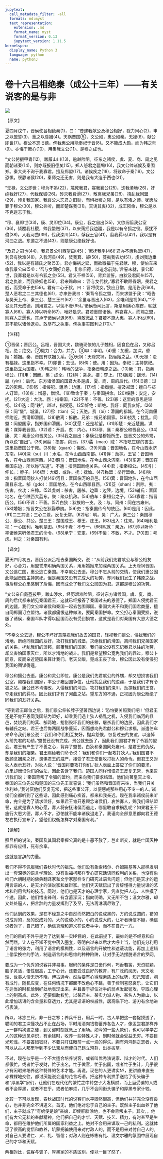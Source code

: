 ```yaml
---
jupytext:
  cell_metadata_filter: -all
  formats: md:myst
  text_representation:
    extension: .md
    format_name: myst
    format_version: 0.13
    jupytext_version: 1.11.5
kernelspec:
  display_name: Python 3
  language: python
  name: python3
---
```

# 卷十六吕相绝秦（成公十三年）——有关说客的是与非

![](image/cover.jpg)

【原文】

夏四月戊午，晋侯使吕相绝秦(1)，曰：“昔逮我献公及穆公相好，戮力同心(2)，申之以盟誓(3)，重之以昏姻(4)。天祸晋国⑤，文公如，惠公如秦。无禄(6)，献公即世(7)。穆公不忘旧德，俾我惠公用能奉祀于晋(8)。又不能成大勋，而为韩之师(9)。亦悔于厥心(10)，用集我文公(11)。是穆之成也。

“文公躬擐甲胄(12)，跋履山川(13)，逾越险阻，征东之诸侯，虞、夏、商、周之见而朝诸秦(14)，则亦既报旧德矣(15)。郑人怒君之疆埸(16)，我文公帅诸候及秦围郑。秦大夫不询于我寡君，擅及郑盟(17)。诸候疾之(18)，将致命于秦(19)。文公恐惧，绥静诸侯(20)，秦师克还无害，则是我有大造于西也(21)。

“无禄，文公即世；穆为不吊(22)，蔑死我君，寡我襄公(25)，迭我淆地(26)，奸绝我好(27)，代我保城(26)。殄灭我费滑(27)，散离我兄弟(28)，挠乱我同盟(29)，倾复我国家。我襄公未忘君之旧勋，而惧社稷之陨，是以有淆之师。犹愿放罪于穆公(30)，穆公弗听，而即楚谋我(31)。天诱其衷(32)，成王陨命，穆公是以不克逞志于我。

“穆、襄即世(33)，康、灵即位(34)。康公，我之自出(35)，又欲阙翦我公室(36)，倾覆我社稷，帅我螫贼(37)，以来荡摇我边疆，我是以有令狐之役。康犹不俊(38)，入我河曲(39)，伐我涑川(40)，俘我王官(41)，翦我羁马(42)，我以是有河曲之战。东道之不通(43)，则是康公绝我好也。

“及君之嗣也(44)，我君景公引西望曰(45)：‘庶抚我乎(46)!’君亦不惠称盟(47)，利吾有狄难(48)，入我河县(49)，焚我箕、郜(50)，芟夷我农功(51)，虔刘我边垂(52)，我以是有辅氏之聚(53)。君亦悔祸之延，而欲徼福于先君献、穆，使伯车来命我景公曰(54)：‘吾与女同好弃恶，复修旧德，以追念前勋。’言誓未就，景公即世，我寡君是以有令狐之会(55)。君又不祥(56)，背弃盟誓。白狄及君同州(57)，君之仇谁，而我昏姻也(58)。君来赐命曰：‘吾与女代狄。’寡君不敢顾昏姻。畏君之威，而受命于吏(59)。君有二心于狄，曰：‘晋将伐女。’狄应且憎，是用告我(60)。楚人恶君之二三其德也(61)，亦来告我曰：‘秦背令狐之盟，而来求盟于我：“昭告与昊天上帝、秦三公、楚三王曰(62)：‘余虽与晋出入(63)，余唯利是视(64)。’”不谷恶其无成德，则用宣之，以惩不壹(65)。’诸侯备闻此言，斯是用痛心疾首，昵就寡人(66)。寡人帅以听命(67)，唯好是求。君若惠顾诸侯，矜哀寡人，而赐之盟，则寡人之愿也，其承宁诸侯以退(68)，岂敢徼乱？君若不施大惠，寡人不佞(69)，其不能以诸候退矣。敢尽布之执事，俾执事实图利之(70)。”

【注释】

①晋侯；晋厉公。吕相，晋国大夫，魏骑现依的儿子魏相，因食色在吕，又称吕相。绝；绝交。②毅力：合力，并力。③申：申明。(4)重：加重，加深。昏姻：婚姻。秦、晋国有联姻关系。⑤天祸：天降灾祸，指骊姬之乱。(6)无禄：没有福禄。这里指不幸。(7)即世；去世。(8)俾：使。用：因为。奉祀；主持祭祀。这里指立为国君。(9)韩之师：韩地的战争，指秦晋韩原之战。(10)厥：其，指秦穆公。(11)用：因而。集：成全。(12)躬：亲身。擐：穿上。(13)跋履：跋涉。(14)胤（yin）：后代。东方诸侯国的国君大多是虞、夏、商、周的后代。(15)旧德：过去的恩惠。(16)怒：指侵犯。疆场：边疆。(17)询：指商量。擅及郑盟：擅自与郑人订盟。(18)疾：憎恶，憎恨。(19)致命于秦；与秦国拼命。(20)绥静：安定，安抚。(21)大造：大功。西：指秦国。(22)不吊：不善。(23)寡：这里的意思是轻视。(24)迭：同“轶”，越过，指侵犯。(25)奸绝：断绝。我好：同我友好。(26)保：同“堡”，城堡。(27)殄（tian）灭；灭绝。费（bi）：滑国的都城，在今河南偃师附近。费滑即滑国。(28)散离：拆散。兄弟：指兄弟国家。(29)挠乱；扰乱。同盟：同盟国家，指郑国和滑国。(30)犹愿：还是希望。(31)即楚：亲近楚国。谋我：谋算我晋国。(32)诱：开启。衷：内心。(33)穆、襄：秦穆公和晋襄公。(34)康、灵：秦康公和晋灵公。(35)我之自出：秦康公是穆姬所生，是晋文公的外甥，所以说“自出”。(36)阙翦：损害，削弱。(37)蟊（mao）贼：本指吃庄稼的害虫，这里指晋国公于雍。(38)悛（quan）：悔改。(39)河曲：晋国地名，在今山西永济东南。(40)涑（su）川：水名，在今山西西南部。(41)俘：劫掠。王官：晋国地名，在今山西闻喜西。(42)羁马：晋国地名，在今山西永济南。(43)东道；晋国在秦国东边，所以称“东道”。不通：指两国断绝关系。(44)君；指秦桓公。(45)引：伸长。：脖子。(46)蔗：大概，或许。抚：抚恤。(47)称盟：举行盟会。(48)狄难：指晋国同狄人打仗(49)河县：晋国临河的县邑。(50)箕：晋国地名，在今山西蒲县东北。郜（gdo）：晋国地名，在今山西祁县西。(51)芟（shan）：割除。夷：伤害。农功：庄稼。(52)虔刘：杀害，屠杀。边垂：边陲，边境。(53)辅氏：晋国地名，在今陕西大荔东。聚：聚众抗敌。(54)伯车：秦桓公之子。(55)寡君：指晋历公。(56)不详：不善。(57)白狄：狄族的一支。及：与。同州：同在古雍州。(58)婚姻；指晋文公在狄娶季隗。(59)吏：指秦国传令的使臣。(60)是用：因此。(61)二三其德；三心二薏，反复无常。(62)昭：明。昊：广大。秦三公：秦国穆公、康公、共公。楚三王：楚国成王、穆王、庄王。(63)出入：往来。(64)唯利是视：一心图利，唯利是图。(65)不壹：不专一。(66)昵就：亲近。(67)帅以听命：率诸侯来听侯君王的命令。(68)承宁：安定。(69)不佞：不敏，不才。(70)图：考虑。利之：对秦国有利。

【译文】

夏天四月初五，晋历公派吕相去秦国断交，说：“从前我们先君献公与穆公相友好，心合力，用盟誓来明确两国关系，用用婚姻来加深两国关系。上天降祸晋国，文公逃亡国，惠公逃亡秦国。不幸献公去逝，穆公不忘从前的交情，使我们惠公因此能回晋国主持祭祀。但是秦国又没有完成大的功劳，却同我们发生了韩原之战。事后穆公心里感到了后悔，因而成全了我们文公回国为君。这都是穆公的功劳。

“文公亲自戴盔披甲，跋山涉水，经历艰难险阻，征讨东方诸候国，虞、夏、商、周的后代都来朝见秦国君王，这就已经报答了秦国过去的恩德了。郑国人侵扰君王的边疆，我们文公率诸侯和秦国一起去包围郑国。秦国大夫不和我们国君商量，擅自同郑国订立盟约。诸侯都痛恨这种做法，要同秦国拼命。文公担心秦国受损，说服了诸侯，秦国军队才得以回国而没有受到损害，这就是我们对秦国有大恩大德之处。

“不幸文公去逝，穆公不坏好意蔑视我们故去的国君，轻视我们攘公，侵扰我们的淆地，断绝同我国的友好，攻打我们的城堡，灭绝我们的滑国，离间我们兄弟国家的关系，扰乱我们的盟邦，颠覆我们的国家。我们攘公没有忘记秦君以往的功劳，却又害怕国家灭亡，所以才淆地的战斗。我们是希望穆公宽免我们的罪过，穆公卜同意，反而亲近楚国来算计我们。老天又眼，楚成王丧了命，穆公因此没有使侵犯我国的图谋得逞。

穆公和攘公去逝，康公和灵公即位。康公是我们先君献公的外甥，却又想损害我们公室，颠覆我们国家，率公子雍回国争位，让他扰乱我们的边疆，于是我们才有令狐之站。康公还不肯悔改，入侵我们的河曲，攻打我们的涑川，劫掠我们的王宫，夺走我们的羁马，因此我们才有了河曲之站。望东方的不通，正视因为康公断绝了同我们的友好关系。

“等到君王即位之后，我们景公伸长脖子望著西边说：‘恐怕要关照我们吧！’但君王还是不肯开恩同我国结为盟好，却乘我们遇上狄人祸乱之机，入侵我们临河的县邑，焚烧我们的萁、郜两地，抢割毁坏我们的庄稼，屠杀我们的边民，因此我们才有辅氏之站。君王也后悔两国战争蔓延，因而想向先君献公和穆公求福，派遣伯车来命令我们景公说：‘我们和你们相互友好，抛弃怨恨，恢复过去的友谊，以追悼从前先君的功绩。’盟誓还没有完成，景公就去逝了，因此我们国君才有了令狐的盟会。君王有产生了不善之心，背弃了盟誓。白狄和秦国同处雍州，是君王的仇敌，却是我们的姻亲。君王赐给我们命令说：‘我们和你们一起攻打狄人。’我们国君不敢顾念姻亲之好，畏惧君王的威严，接受了君王使臣攻打狄人的命令。但君王又对狄人表示友好，对狄人说：‘晋国将要攻打你们。’狄人表面上答应了你们的要求，心里却憎恨你们的做法，因此告诉了我们。楚国人同样憎恨君王反复无常，也来告诉我们说；‘秦国背叛了令狐的盟约，而来向我们要求结盟。他们向著皇天上帝、秦国的三位先公和楚国的三位先王宣誓说：‘我们虽然和晋国有来往，当我们只关注利益。’我讨厌他们反复无常，把这些事公开，以便惩戒那些用心不专一的人。’诸侯们全都听到了这些话，因此感到痛心疾首，都来和我亲近。现在我率诸侯前来听命，完全是为了请求盟好。如果君王肯开恩顾念诸侯们，哀怜寡人，赐我们缔结盟誓，这就是寡人的心愿，寡人将安抚诸侯而退走，哪里敢自求祸乱呢？如果君王不施行大恩大德，寡人不才，恐怕就不能率诸侯退走了，我谨向全部意思都向君王德左右执行宣布了，望他们权衡怎样才对秦国有利。”

【读解】

照吕相的说法，秦国及其国君秦桓公真的是十恶不赦了，芑止断交，就是亡国灭种都罪有应得，死有余辜。

这就是言辞的力量。

我们不得不佩服我们春秋时代的祖先。他们没有象索绪尔、乔姆期基等人那样发明出一套深奥的语言学理论，没有象福柯那样专心研究话语同权利的关系，也没有象咱们六朝时期的佛典翻译家和文学家那样专门研究过语言问题；但他们是天才的运用言语的人，是天才的演说家和雄辩家。他们凭天赋悟出了言辞懂得力量说话的艺术和利用言辞的技巧。同时，他们也是天才的心理学家，凭直觉把人心、人性摸了个透。因此，他们悟出锋利，有含蓄深沉；指向明确，又无所不包；温文尔雅，却又处处逼人，把言辞的力量发挥到了及至，无法再淋漓尽致了。

他们达到的效果，是在不经意之中自然而然把白的说成黑的，方的说成圆的，错的说成对的，反的说成对的，大的说成小的，小的说成大的，让听者确信不疑，确信说者对了，自己错了，确信真理和道义在说者手中，而不在自己一方。

他们的目的不外乎是为了达到某一实№目的，在此前提下，最妙的是不经意和自然而然，让人在不知不觉中落入圈套，等明白过来以后才大呼上当，他们充分利用了语言的张力，利用了语言的模糊性，以及语言的开放性和遮蔽功能，再加上逻辑上偷梁换柱的手法，制造语言的和思维的种种陷阱，让对手无法摆脱语言的罗网。

要成为一个优秀的说客并非易事。起码的条件是口齿伶俐，巧舌若簧，天资聪颖，脑子灵活，悟性很高，工于心计。还要受过良好的教育，有厂泛的阅历，天文地理、世事人情无所不晓，博古通今。然后要有心得理素质上的优势，知己知彼，胸有成竹，随机应变，在任何情况下都面不改色心不跳，善于控制喜怒哀乐，让它们在适当的时机恰到好处地表现出来，并且善于抓住对手的弱点发起猛攻，夺取心理上的制高点。此外，还要借助权势，以某君主、某实力派人物、某名人为靠山，以此增加话语的含金量和穿透力，尤其是话语的权威性，居高临下地、游刃有余地进行表演。

所以，冰冻三尺，非一日之寒；养兵千日，用兵一时。古人早把这一套捉摸透了。聪明的君主深懂决战不止在战场，平时用酒肉钱物蓄养各色人才，像孟尝君那样养上一群鸡狗盗之徒，到关键时刻就派上了用场。如今的一些大款们，也可以学学古人的这种远见卓识，有余钱时，收养一些特殊人才，到时候就会受益无穷。不要目光短浅，不要吝惜钱财，不要只盯住眼前一点一滴的得失。胸有鸿鸿鹄之志者，大可以从古人那里学到不少法宝从而使自己鹤立鸡群，出类拔萃。

不过，现在似乎是一个不大适合培养说客，或者叫优秀演说家、辩才的时代。人们都很忙，或者忙于发财，忙于出名，忙于做官，忙于出国，或者忙于生计，几乎很少有闲暇来培养这种特殊的艺术才能。再说，现在的人更讲实№，更讲直来直去赤裸裸地交往，都讨厌能说会道的花言巧语，把这种专利拱手送给了街头骗子和“厚黑学”家们，让他们在现代化的繁忙之中转空子大发横财，而上当受骗的人或者不会厚黑，或者不在乎，或者怕麻烦，几乎不会同街头骗子和厚黑专家计较。

比较一下可以发现，春秋战国时代的说客们水平固然很高，但他们并非完全没有良心，也并非完全不讲道义。首无，他们绝对忠于自己的主子。既然主子出血养了他们，主子就成了“有奶便是娘”亲娘，即使肝脑涂地，也不会背叛主子。其次，，他们有大公无私的奉献精神。他们把自己的才华、天赋、技艺、精力，有时甚至是生命，都用在维护他们所属的国家利益之上。绝对不会用来谋取一己的私利。这就体现了很高的觉悟和教养，坑蒙拐骗使用来对付敌人的，而不是用来对付自己人的。对自己人要讲仁、义、礼、智信；对敌人则在彬彬有礼、温文尔雅的氛围中展现自己的才华和天赋。

两相对比，说客与骗子、厚黑家的本质区别，便以一目了然了。



